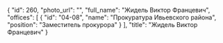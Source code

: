 {
    "id": 260,
    "photo_url": "",
    "full_name": "Жидель Виктор Францевич",
    "offices": [
        {
            "id": "04-08",
            "name": "Прокуратура Ивьевского района",
            "position": "Заместитель прокурора"
        }
    ],
    "title": "Жидель Виктор Францевич"
}